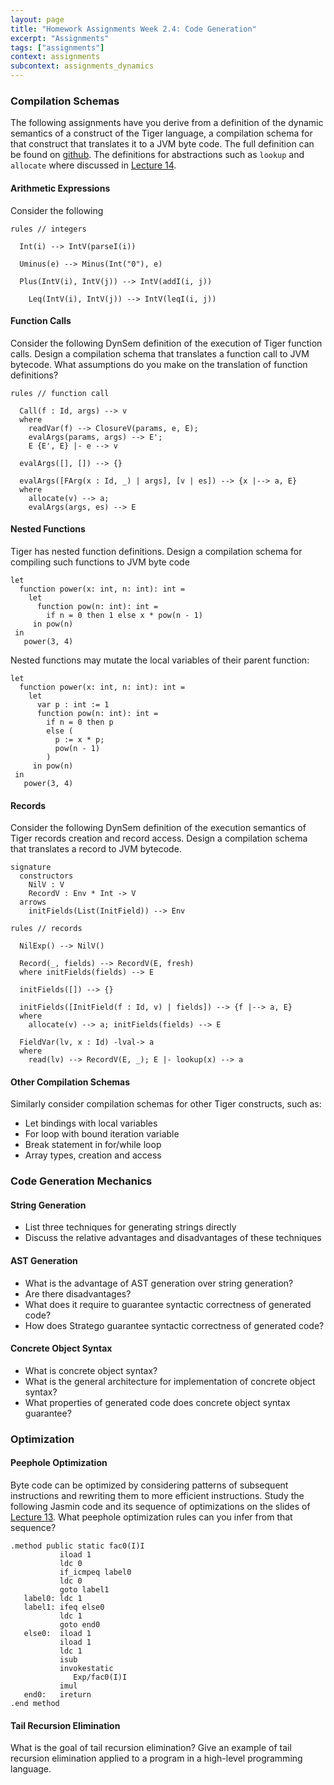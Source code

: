 ```yaml
---
layout: page
title: "Homework Assignments Week 2.4: Code Generation"
excerpt: "Assignments"
tags: ["assignments"]
context: assignments
subcontext: assignments_dynamics
---
```


<!--
# Answers

Verify your answers with the [model answers](answers).
-->


### Compilation Schemas

The following assignments have you derive from a definition of the dynamic semantics of a construct of the Tiger language, a compilation schema for that construct that translates it to a JVM byte code. The full definition can be found on [github](https://github.com/MetaBorgCube/metaborg-tiger/tree/master/org.metaborg.lang.tiger/trans/dynamics/env). The definitions for abstractions such as `lookup` and `allocate` where discussed in [Lecture 14](/lectures/dynamics/interpreters.html).

#### Arithmetic Expressions

Consider the following

```
rules // integers

  Int(i) --> IntV(parseI(i))

  Uminus(e) --> Minus(Int("0"), e)

  Plus(IntV(i), IntV(j)) --> IntV(addI(i, j))  

	Leq(IntV(i), IntV(j)) --> IntV(leqI(i, j))
```


#### Function Calls

Consider the following DynSem definition of the execution of Tiger function calls. Design a compilation schema that translates a function call to JVM bytecode. What assumptions do you make on the translation of function definitions?


```
rules // function call

  Call(f : Id, args) --> v
  where
    readVar(f) --> ClosureV(params, e, E);
    evalArgs(params, args) --> E';
    E {E', E} |- e --> v

  evalArgs([], []) --> {}

  evalArgs([FArg(x : Id, _) | args], [v | es]) --> {x |--> a, E}
  where
    allocate(v) --> a;
    evalArgs(args, es) --> E
```

#### Nested Functions

Tiger has nested function definitions. Design a compilation schema for compiling such functions to JVM byte code

```
let
  function power(x: int, n: int): int =
    let
      function pow(n: int): int =
        if n = 0 then 1 else x * pow(n - 1)
     in pow(n)
 in
   power(3, 4)
```

Nested functions may mutate the local variables of their parent function:

```
let
  function power(x: int, n: int): int =
    let
      var p : int := 1
      function pow(n: int): int =
        if n = 0 then p
        else (
          p := x * p;
          pow(n - 1)
        )
     in pow(n)
 in
   power(3, 4)
```

#### Records

Consider the following DynSem definition of the execution semantics of Tiger records creation and record access. Design a compilation schema that translates a record  to JVM bytecode.

```
signature
  constructors  
    NilV : V
    RecordV : Env * Int -> V
  arrows    
    initFields(List(InitField)) --> Env

rules // records

  NilExp() --> NilV()

  Record(_, fields) --> RecordV(E, fresh)  
  where initFields(fields) --> E

  initFields([]) --> {}

  initFields([InitField(f : Id, v) | fields]) --> {f |--> a, E}
  where
    allocate(v) --> a; initFields(fields) --> E

  FieldVar(lv, x : Id) -lval-> a
  where
    read(lv) --> RecordV(E, _); E |- lookup(x) --> a
```

#### Other Compilation Schemas

Similarly consider compilation schemas for other Tiger constructs, such as:

- Let bindings with local variables
- For loop with bound iteration variable
- Break statement in for/while loop
- Array types, creation and access


### Code Generation Mechanics

#### String Generation

- List three techniques for generating strings directly
- Discuss the relative advantages and disadvantages of these techniques

#### AST Generation

- What is the advantage of AST generation over string generation?
- Are there disadvantages?
- What does it require to guarantee syntactic correctness of generated code?
- How does Stratego guarantee syntactic correctness of generated code?

#### Concrete Object Syntax

- What is concrete object syntax?
- What is the general architecture for implementation of concrete object syntax?
- What properties of generated code does concrete object syntax guarantee?

### Optimization

#### Peephole Optimization

Byte code can be optimized by considering patterns of subsequent instructions and rewriting them to more efficient instructions. Study the following Jasmin code and its sequence of optimizations on the slides of [Lecture 13](/lectures/dynamic/code-generation). What peephole optimization rules can you infer from that sequence?

```
.method public static fac0(I)I
           iload 1
           ldc 0
           if_icmpeq label0
           ldc 0
           goto label1
   label0: ldc 1
   label1: ifeq else0
           ldc 1
           goto end0
   else0:  iload 1
           iload 1
           ldc 1
           isub
           invokestatic
              Exp/fac0(I)I
           imul
   end0:   ireturn
.end method
```

#### Tail Recursion Elimination

What is the goal of tail recursion elimination? Give an example of tail recursion elimination applied to a program in a high-level programming language.
